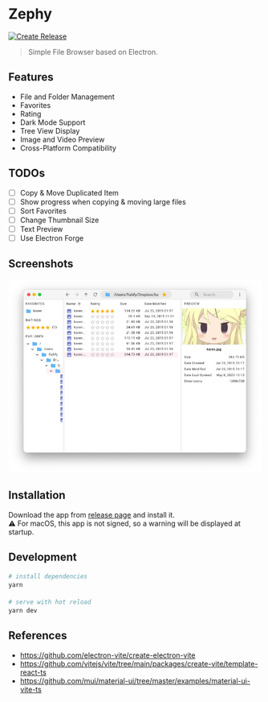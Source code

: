 # Zephy

[![Create Release](https://github.com/fiahfy/zephy/actions/workflows/create-release.yml/badge.svg)](https://github.com/fiahfy/zephy/actions/workflows/create-release.yml)

> Simple File Browser based on Electron.

## Features

- File and Folder Management
- Favorites
- Rating
- Dark Mode Support
- Tree View Display
- Image and Video Preview
- Cross-Platform Compatibility

## TODOs

- [ ] Copy & Move Duplicated Item
- [ ] Show progress when copying & moving large files
- [ ] Sort Favorites
- [ ] Change Thumbnail Size
- [ ] Text Preview
- [ ] Use Electron Forge

## Screenshots

![screenshot](.github/img/screenshot.png)

## Installation

Download the app from [release page](https://github.com/fiahfy/zephy/releases) and install it.  
:warning: For macOS, this app is not signed, so a warning will be displayed at startup.

## Development

```bash
# install dependencies
yarn

# serve with hot reload
yarn dev
```

## References

- https://github.com/electron-vite/create-electron-vite
- https://github.com/vitejs/vite/tree/main/packages/create-vite/template-react-ts
- https://github.com/mui/material-ui/tree/master/examples/material-ui-vite-ts
